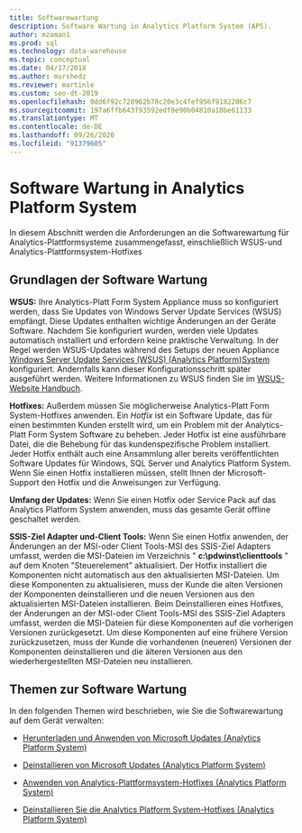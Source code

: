 ```yaml
---
title: Softwarewartung
description: Software Wartung in Analytics Platform System (APS).
author: mzaman1
ms.prod: sql
ms.technology: data-warehouse
ms.topic: conceptual
ms.date: 04/17/2018
ms.author: murshedz
ms.reviewer: martinle
ms.custom: seo-dt-2019
ms.openlocfilehash: 0dd6f92c728962b78c20e3c4fef956f9182206c7
ms.sourcegitcommit: 197a6ffb643f93592edf9e90b04810a18be61133
ms.translationtype: MT
ms.contentlocale: de-DE
ms.lasthandoff: 09/26/2020
ms.locfileid: "91379605"
---
```

# <a name="software-servicing-in-analytics-platform-system"></a>Software Wartung in Analytics Platform System
In diesem Abschnitt werden die Anforderungen an die Softwarewartung für Analytics-Plattformsysteme zusammengefasst, einschließlich WSUS-und Analytics-Plattformsystem-Hotfixes  
  
## <a name="software-servicing-basics"></a><a name="Basics"></a>Grundlagen der Software Wartung  
**WSUS:** Ihre Analytics-Platt Form System Appliance muss so konfiguriert werden, dass Sie Updates von Windows Server Update Services (WSUS) empfängt. Diese Updates enthalten wichtige Änderungen an der Geräte Software. Nachdem Sie konfiguriert wurden, werden viele Updates automatisch installiert und erfordern keine praktische Verwaltung. In der Regel werden WSUS-Updates während des Setups der neuen Appliance [Windows Server Update Services &#40;WSUS&#41; &#40;Analytics Platform&#41;System ](configure-windows-server-update-services-wsus.md) konfiguriert. Andernfalls kann dieser Konfigurationsschritt später ausgeführt werden. Weitere Informationen zu WSUS finden Sie im [WSUS-Website Handbuch](/windows/deployment/deploy-whats-new).  
  
**Hotfixes:** Außerdem müssen Sie möglicherweise Analytics-Platt Form System-Hotfixes anwenden. Ein *Hotfix* ist ein Software Update, das für einen bestimmten Kunden erstellt wird, um ein Problem mit der Analytics-Platt Form System Software zu beheben. Jeder Hotfix ist eine ausführbare Datei, die die Behebung für das kundenspezifische Problem installiert. Jeder Hotfix enthält auch eine Ansammlung aller bereits veröffentlichten Software Updates für Windows, SQL Server und Analytics Platform System. Wenn Sie einen Hotfix installieren müssen, stellt Ihnen der Microsoft-Support den Hotfix und die Anweisungen zur Verfügung.  
  
**Umfang der Updates:** Wenn Sie einen Hotfix oder Service Pack auf das Analytics Platform System anwenden, muss das gesamte Gerät offline geschaltet werden.  
  
**SSIS-Ziel Adapter und-Client Tools:** Wenn Sie einen Hotfix anwenden, der Änderungen an der MSI-oder Client Tools-MSI des SSIS-Ziel Adapters umfasst, werden die MSI-Dateien im Verzeichnis " **c:\pdwinst\clienttools** " auf dem Knoten "Steuerelement" aktualisiert. Der Hotfix installiert die Komponenten nicht automatisch aus den aktualisierten MSI-Dateien. Um diese Komponenten zu aktualisieren, muss der Kunde die alten Versionen der Komponenten deinstallieren und die neuen Versionen aus den aktualisierten MSI-Dateien installieren. Beim Deinstallieren eines Hotfixes, der Änderungen an der MSI-oder Client Tools-MSI des SSIS-Ziel Adapters umfasst, werden die MSI-Dateien für diese Komponenten auf die vorherigen Versionen zurückgesetzt. Um diese Komponenten auf eine frühere Version zurückzusetzen, muss der Kunde die vorhandenen (neueren) Versionen der Komponenten deinstallieren und die älteren Versionen aus den wiederhergestellten MSI-Dateien neu installieren.  
  
## <a name="software-servicing-topics"></a>Themen zur Software Wartung  
In den folgenden Themen wird beschrieben, wie Sie die Softwarewartung auf dem Gerät verwalten:  
  
-   [Herunterladen und Anwenden von Microsoft Updates &#40;Analytics Platform System&#41;](download-and-apply-microsoft-updates.md)  
  
-   [Deinstallieren von Microsoft Updates &#40;Analytics Platform System&#41;](uninstall-microsoft-updates.md)  
  
-   [Anwenden von Analytics-Plattformsystem-Hotfixes &#40;Analytics Platform System&#41;](apply-analytics-platform-system-hotfixes.md)  
  
-   [Deinstallieren Sie die Analytics Platform System-Hotfixes &#40;Analytics Platform System&#41;](uninstall-analytics-platform-system-hotfixes.md)  
  
<!-- MISSING LINKS ## See Also  
[Common Metadata Query Examples &#40;SQL Server PDW&#41;](../sqlpdw/common-metadata-query-examples-sql-server-pdw.md)  -->  
